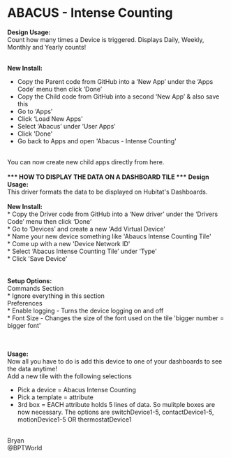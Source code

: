 # ABACUS - Intense Counting
<b>Design Usage:</b><br>
Count how many times a Device is triggered. Displays Daily, Weekly, Monthly and Yearly counts!<br><br>

<b>New Install:</b><br>
* Copy the Parent code from GitHub into a ‘New App’ under the ‘Apps Code’ menu then click ‘Done’
* Copy the Child code from GitHub into a second ‘New App’ & also save this
* Go to ‘Apps’
* Click ‘Load New Apps’
* Select ‘Abacus’ under ‘User Apps’
* Click 'Done'
* Go back to Apps and open 'Abacus - Intense Counting'
<br>
You can now create new child apps directly from here.<br><br>
<b>*** HOW TO DISPLAY THE DATA ON A DASHBOARD TILE ***</b>
<b>Design Usage:</b><br>
This driver formats the data to be displayed on Hubitat's Dashboards.<br><br>
<b>New Install:</b><br>
* Copy the Driver code from GitHub into a ‘New driver’ under the ‘Drivers Code’ menu then click ‘Done’<br>
* Go to ‘Devices’ and create a new 'Add Virtual Device'<br>
* Name your new device something like 'Abaucs Intense Counting Tile'<br>
* Come up with a new 'Device Network ID'<br>
* Select ‘Abacus Intense Counting Tile’ under ‘Type’<br>
* Click 'Save Device'<br>
<br><br>
<b>Setup Options:</b><br>
Commands Section<br>
* Ignore everything in this section
<br>
Preferences<br>
* Enable logging - Turns the device logging on and off<br>
* Font Size - Changes the size of the font used on the tile 'bigger number = bigger font'<br>
<br><br>

<b>Usage:</b><br>
Now all you have to do is add this device to one of your dashboards to see the data anytime!<br>
Add a new tile with the following selections
- Pick a device = Abacus Intense Counting
- Pick a template = attribute
- 3rd box = EACH attribute holds 5 lines of data. So mulitple boxes are now necessary. The options are switchDevice1-5, contactDevice1-5, motionDevice1-5 OR thermostatDevice1

<br>
Bryan<br>
@BPTWorld
